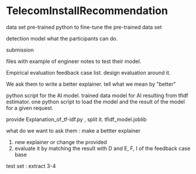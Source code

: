 # TelecomInstallRecommendation
data set
pre-trained
python to fine-tune the pre-trained data set

detection model
what the participants can do.

submission

files with example of engineer notes to test their model.

Empirical evaluation
feedback case list.
design evaluation around it.

We ask them to write a better explainer.
tell what we mean by "better"

python script for the AI model.
 trained data model for AI resulting from tfidf estimator.
 one python script to load the model and the result of the model for a given request.
 
provide Explanation_of_tf-idf.py  , split it.
tfidf_model.joblib

what do we want to ask them : make a bettter explainer 
1) new explainer or change the provided
2) evaluate it by matching the result with D and E, F, I of the feedback case base

test set : extract 3-4 

